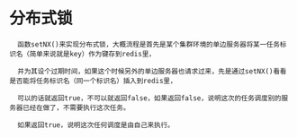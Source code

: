 # 分布式锁

      函数setNX()来实现分布式锁，大概流程是首先是某个集群环境的单边服务器将某一任务标识名（简单来说就是key）作为键存到redis里，
      
      并为其设个过期时间，如果这个时候另外的单边服务器也请求过来，先是通过setNX()看看是否能将任务标识名（同一个标识名）插入到redis里，
      
      可以的话就返回true，不可以就返回false，如果返回false，说明这次的任务调度别的服务器已经在做了，不需要执行这次任务。
      
      如果返回true，说明这次任何调度是由自己来执行。
